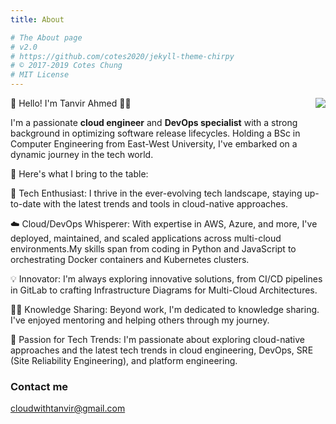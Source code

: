 ```yaml
---
title: About

# The About page
# v2.0
# https://github.com/cotes2020/jekyll-theme-chirpy
# © 2017-2019 Cotes Chung
# MIT License
---
```


<img style="float: right;" src="https://github.com/tanvirewu.png?size=200">

👋 Hello! I'm Tanvir Ahmed 👨‍💻

I'm a passionate **cloud engineer** and **DevOps specialist** with a strong background in optimizing software release lifecycles. Holding a BSc in Computer Engineering from East-West University, I've embarked on a dynamic journey in the tech world.

🚀 Here's what I bring to the table:

🔧 Tech Enthusiast: I thrive in the ever-evolving tech landscape, staying up-to-date with the latest trends and tools in cloud-native approaches.

☁️ Cloud/DevOps Whisperer: With expertise in AWS, Azure, and more, I've deployed, maintained, and scaled applications across multi-cloud environments.My skills span from coding in Python and JavaScript to orchestrating Docker containers and Kubernetes clusters.

💡 Innovator: I'm always exploring innovative solutions, from CI/CD pipelines in GitLab to crafting Infrastructure Diagrams for Multi-Cloud Architectures.

👨‍🏫 Knowledge Sharing: Beyond work, I'm dedicated to knowledge sharing. I've enjoyed mentoring and helping others through my journey.

🌟 Passion for Tech Trends: I'm passionate about exploring cloud-native approaches and the latest tech trends in cloud engineering, DevOps, SRE (Site Reliability Engineering), and platform engineering.

### Contact me

[cloudwithtanvir@gmail.com](mailto:cloudwithtanvir@gmail.com)

